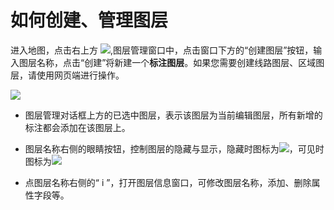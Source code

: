 # 如何创建、管理图层

进入地图，点击右上方 ![](http://pic.dituwuyou.com/map%2Fpicture%2Fmobile%2Flayers.png),图层管理窗口中，点击窗口下方的“创建图层”按钮，输入图层名称，点击“创建”将新建一个**标注图层**。如果您需要创建线路图层、区域图层，请使用网页端进行操作。

![](http://pic.dituwuyou.com/map%2Fpicture%2Fmobile%2Fmnewlayers.jpg)


* 图层管理对话框上方的已选中图层，表示该图层为当前编辑图层，所有新增的标注都会添加在该图层上。

* 图层名称右侧的眼睛按钮，控制图层的隐藏与显示，隐藏时图标为![](http://pic.dituwuyou.com/map%2Fpicture%2Fmobile%2Fbtn_yincang_press.png)，可见时图标为![](http://pic.dituwuyou.com/map%2Fpicture%2Ficon%2Fvisible.jpg)


* 点图层名称右侧的“ i ”，打开图层信息窗口，可修改图层名称，添加、删除属性字段等。



